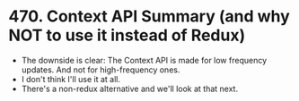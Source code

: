 # 470. Context API Summary (and why NOT to use it instead of Redux)
- The downside is clear: The Context API is made for low frequency updates. And not for high-frequency ones.
- I don't think I'll use it at all.
- There's a non-redux alternative and we'll look at that next. 